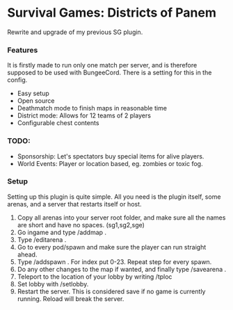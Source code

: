 # Survival Games: Districts of Panem
Rewrite and upgrade of my previous SG plugin.


### Features
It is firstly made to run only one match per server, and is therefore supposed to be used with BungeeCord. There is a setting for this in the config.
- Easy setup
- Open source
- Deathmatch mode to finish maps in reasonable time
- District mode: Allows for 12 teams of 2 players
- Configurable chest contents


### TODO:
- Sponsorship: Let's spectators buy special items for alive players.
- World Events: Player or location based, eg. zombies or toxic fog.

### Setup
Setting up this plugin is quite simple. All you need is the plugin itself, some arenas, and a server that restarts itself or host.  
1. Copy all arenas into your server root folder, and make sure all the names are short and have no spaces. (sg1,sg2,sge)  
2. Go ingame and type /addmap <filename> <Displayname>. 
3. Type /editarena <filename>. 
4. Go to every pod/spawn and make sure the player can run straight ahead.
5. Type /addspawn <filename> <index>. For index put 0-23. Repeat step for every spawn.   
6. Do any other changes to the map if wanted, and finally type /savearena <filename>.
7. Teleport to the location of your lobby by writing /tploc <world> <x> <y> <z>
8. Set lobby with /setlobby.
9. Restart the server. This is considered save if no game is currently running. Reload will break the server.
